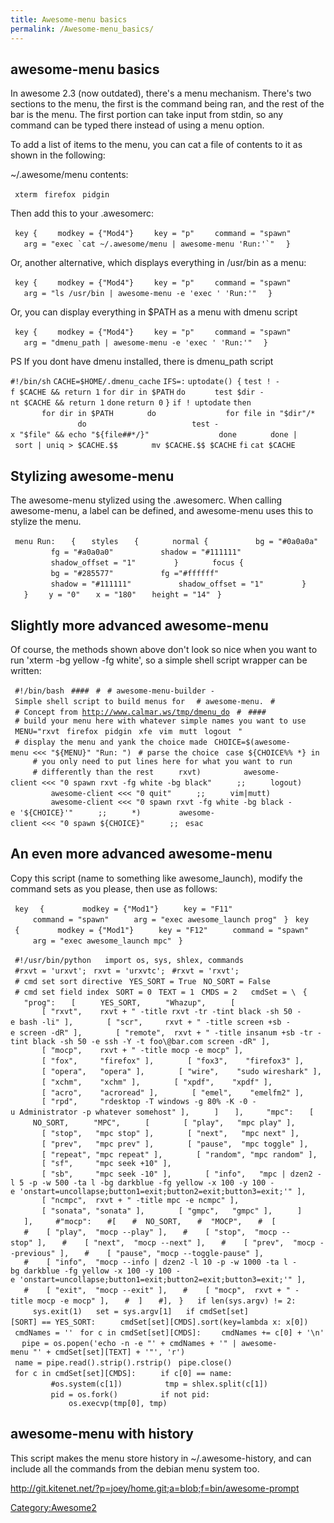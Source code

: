 ```yaml
---
title: Awesome-menu basics
permalink: /Awesome-menu_basics/
---
```


awesome-menu basics
-------------------

In awesome 2.3 (now outdated), there's a menu mechanism. There's two sections to the menu, the first is the command being ran, and the rest of the bar is the menu. The first portion can take input from stdin, so any command can be typed there instead of using a menu option.

To add a list of items to the menu, you can cat a file of contents to it as shown in the following:

~/.awesome/menu contents:

` xterm`
` firefox`
` pidgin`

Then add this to your .awesomerc:

` key { `
`   modkey = {"Mod4"} `
`   key = "p" `
`   command = "spawn" `
``    arg = "exec `cat ~/.awesome/menu | awesome-menu 'Run:'`"  ``
` }`

Or, another alternative, which displays everything in /usr/bin as a menu:

` key { `
`   modkey = {"Mod4"} `
`   key = "p" `
`   command = "spawn" `
`   arg = "ls /usr/bin | awesome-menu -e 'exec ' 'Run:'" `
` }`

Or, you can display everything in $PATH as a menu with dmenu script

` key { `
`   modkey = {"Mod4"} `
`   key = "p" `
`   command = "spawn" `
`   arg = "dmenu_path | awesome-menu -e 'exec ' 'Run:'" `
` }`

PS If you dont have dmenu installed, there is dmenu_path script

`#!/bin/sh`
`CACHE=$HOME/.dmenu_cache`
`IFS=:`
`uptodate() {`
`test ! -f $CACHE && return 1`
`for dir in $PATH`
`do`
`      test $dir -nt $CACHE && return 1`
`done`
`return 0`
`}`
`if ! uptodate`
`then`
`       for dir in $PATH`
`       do`
`               for file in "$dir"/*`
`               do`
`                       test -x "$file" && echo "${file##*/}"`
`               done`
`       done | sort | uniq > $CACHE.$$`
`       mv $CACHE.$$ $CACHE`
`fi`
`cat $CACHE`

Stylizing awesome-menu
----------------------

The awesome-menu stylized using the .awesomerc. When calling awesome-menu, a label can be defined, and awesome-menu uses this to stylize the menu.

` menu Run:  `
` {`
`   styles`
`   {`
`       normal { `
`         bg = "#0a0a0a" `
`         fg = "#a0a0a0" `
`         shadow = "#111111" `
`         shadow_offset = "1" `
`       }`
`       focus { `
`         bg = "#285577" `
`         fg ="#ffffff" `
`         shadow = "#111111" `
`         shadow_offset = "1" `
`       }`
`   } `
`   y = "0"`
`   x = "180"`
`   height = "14"`
` }`

Slightly more advanced awesome-menu
-----------------------------------

Of course, the methods shown above don't look so nice when you want to run 'xterm -bg yellow -fg white', so a simple shell script wrapper can be written:

` #!/bin/bash`
` ####`
` #`
` # awesome-menu-builder - Simple shell script to build menus for `
` # awesome-menu.`
` #`
` # Concept from `[`http://www.calmar.ws/tmp/dmenu_do`](http://www.calmar.ws/tmp/dmenu_do)
` #`
` ####`
` `
` # build your menu here with whatever simple names you want to use`
` MENU="rxvt`
` firefox`
` pidgin`
` xfe`
` vim`
` mutt`
` logout`
` "`
` # display the menu and yank the choice made`
` CHOICE=$(awesome-menu <<< "${MENU}" "Run: ")`
` # parse the choice`
` case ${CHOICE%% *} in`
`     # you only need to put lines here for what you want to run`
`     # differently than the rest`
`     rxvt)`
`         awesome-client <<< "0 spawn rxvt -fg white -bg black"`
`     ;;`
`     logout)`
`         awesome-client <<< "0 quit"`
`     ;;`
`     vim|mutt)`
`         awesome-client <<< "0 spawn rxvt -fg white -bg black -e '${CHOICE}'"`
`     ;;`
`     *)`
`        awesome-client <<< "0 spawn ${CHOICE}"`
`     ;;`
` esac`

An even more advanced awesome-menu
----------------------------------

Copy this script (name to something like awesome_launch), modify the command sets as you please, then use as follows:

` key `
` {   `
`     modkey = {"Mod1"}`
`     key = "F11"`
`     command = "spawn"`
`     arg = "exec awesome_launch prog"`
` }`
` key `
` {   `
`     modkey = {"Mod1"}`
`     key = "F12"`
`     command = "spawn"`
`     arg = "exec awesome_launch mpc"`
` }`

` #!/usr/bin/python`
` `
` import os, sys, shlex, commands`
` `
` #rxvt = 'urxvt';`
` rxvt = 'urxvtc';`
` #rxvt = 'rxvt';`
` `
` # cmd set sort directive`
` YES_SORT = True`
` NO_SORT = False`
` `
` # cmd set field index`
` SORT = 0`
` TEXT = 1`
` CMDS = 2`
` `
` cmdSet = \`
` {`
`   "prog":`
`   [`
`     YES_SORT,`
`     "Whazup",`
`     [`
`       [ "rxvt",    rxvt + " -title rxvt -tr -tint black -sh 50 -e bash -li" ],`
`       [ "scr",     rxvt + " -title screen +sb -e screen -dR" ],`
`       [ "remote",  rxvt + " -title insanum +sb -tr -tint black -sh 50 -e ssh -Y -t foo\@bar.com screen -dR" ],`
`       [ "mocp",    rxvt + " -title mocp -e mocp" ],`
`       [ "fox",     "firefox" ],`
`       [ "fox3",    "firefox3" ],`
`       [ "opera",   "opera" ],`
`       [ "wire",    "sudo wireshark" ],`
`       [ "xchm",    "xchm" ],`
`       [ "xpdf",    "xpdf" ],`
`       [ "acro",    "acroread" ],`
`       [ "emel",    "emelfm2" ],`
`       [ "rpd",     "rdesktop -T windows -g 80% -K -0 -u Administrator -p whatever somehost" ],`
`     ]`
`   ],`
` `
`   "mpc":`
`   [`
`     NO_SORT,`
`     "MPC",`
`     [`
`       [ "play",   "mpc play" ],`
`       [ "stop",   "mpc stop" ],`
`       [ "next",   "mpc next" ],`
`       [ "prev",   "mpc prev" ],`
`       [ "pause",  "mpc toggle" ],`
`       [ "repeat", "mpc repeat" ],`
`       [ "random", "mpc random" ],`
`       [ "sf",     "mpc seek +10" ],`
`       [ "sb",     "mpc seek -10" ],`
`       [ "info",   "mpc | dzen2 -l 5 -p -w 500 -ta l -bg darkblue -fg yellow -x 100 -y 100 -e 'onstart=uncollapse;button1=exit;button2=exit;button3=exit;'" ],`
`       [ "ncmpc",  rxvt + " -title mpc -e ncmpc" ],`
`       [ "sonata", "sonata" ],`
`       [ "gmpc",   "gmpc" ],`
`     ]`
`   ],`
` `
`   #"mocp":`
`   #[`
`   #  NO_SORT,`
`   #  "MOCP",`
`   #  [`
`   #    [ "play",  "mocp --play" ],`
`   #    [ "stop",  "mocp --stop" ],`
`   #    [ "next",  "mocp --next" ],`
`   #    [ "prev",  "mocp --previous" ],`
`   #    [ "pause", "mocp --toggle-pause" ],`
`   #    [ "info",  "mocp --info | dzen2 -l 10 -p -w 1000 -ta l -bg darkblue -fg yellow -x 100 -y 100 -e 'onstart=uncollapse;button1=exit;button2=exit;button3=exit;'" ],`
`   #    [ "exit",  "mocp --exit" ],`
`   #    [ "mocp",  rxvt + " -title mocp -e mocp" ],`
`   #  ]`
`   #],`
` }`
` `
` if len(sys.argv) != 2:`
`     sys.exit(1)`
` `
` set = sys.argv[1]`
` `
` if cmdSet[set][SORT] == YES_SORT:`
`     cmdSet[set][CMDS].sort(key=lambda x: x[0])`
` `
` cmdNames = ''`
` for c in cmdSet[set][CMDS]:`
`    cmdNames += c[0] + '\n'`
` `
` pipe = os.popen('echo -n -e "' + cmdNames + '" | awesome-menu "' + cmdSet[set][TEXT] + '"', 'r')`
` name = pipe.read().strip().rstrip()`
` pipe.close()`
` `
` for c in cmdSet[set][CMDS]:`
`     if c[0] == name:`
`         #os.system(c[1])`
`         tmp = shlex.split(c[1])`
`         pid = os.fork()`
`         if not pid:`
`             os.execvp(tmp[0], tmp)`

awesome-menu with history
-------------------------

This script makes the menu store history in ~/.awesome-history, and can include all the commands from the debian menu system too.

<http://git.kitenet.net/?p=joey/home.git;a=blob;f=bin/awesome-prompt>

[Category:Awesome2](/Category:Awesome2 "wikilink")
